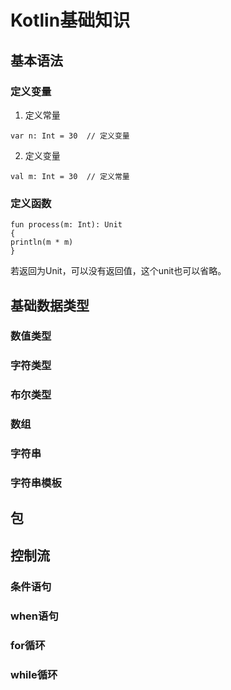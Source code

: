 # Kotlin基础知识

## 基本语法
### 定义变量
1. 定义常量
```
var n: Int = 30  // 定义变量
```
2. 定义变量
```
val m: Int = 30  // 定义常量
```
### 定义函数
```
fun process(m: Int): Unit
{
println(m * m)
}
```
若返回为Unit，可以没有返回值，这个unit也可以省略。
## 基础数据类型
### 数值类型
### 字符类型
### 布尔类型
### 数组
### 字符串
### 字符串模板

## 包

## 控制流
### 条件语句
### when语句
### for循环
### while循环
